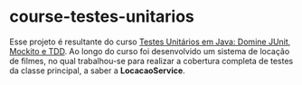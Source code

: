 # course-testes-unitarios

Esse projeto é resultante do curso <a href=https://valtech.udemy.com/course/testes-unitarios-em-java>Testes Unitários em Java: Domine JUnit, Mockito e TDD</a>. Ao longo do curso foi desenvolvido um sistema de locação de filmes, no qual trabalhou-se para realizar a cobertura completa de testes da classe principal, a saber a <strong>LocacaoService</strong>.
